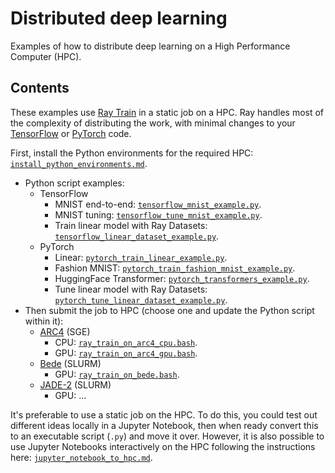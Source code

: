 # Distributed deep learning

Examples of how to distribute deep learning on a High Performance Computer (HPC).

## Contents

These examples use [Ray Train](https://docs.ray.io/en/latest/train/train.html) in a static job on a HPC. Ray handles most of the complexity of distributing the work, with minimal changes to your [TensorFlow](https://www.tensorflow.org/tutorials/distribute/multi_worker_with_keras) or [PyTorch](https://pytorch.org/tutorials/beginner/dist_overview.html) code.

First, install the Python environments for the required HPC: [`install_python_environments.md`](https://github.com/lukeconibear/distributed_deep_learning/blob/main/install_python_environments.md).  

- Python script examples:
  - TensorFlow
    - MNIST end-to-end: [`tensorflow_mnist_example.py`](https://github.com/lukeconibear/distributed_deep_learning/blob/main/tensorflow_mnist_example.py).  
    - MNIST tuning: [`tensorflow_tune_mnist_example.py`](https://github.com/lukeconibear/distributed_deep_learning/blob/main/tensorflow_tune_mnist_example.py).  
    - Train linear model with Ray Datasets: [`tensorflow_linear_dataset_example.py`](https://github.com/lukeconibear/distributed_deep_learning/blob/main/tensorflow_linear_dataset_example.py).  
  - PyTorch
    - Linear: [`pytorch_train_linear_example.py`](https://github.com/lukeconibear/distributed_deep_learning/blob/main/pytorch_train_linear_example.py).  
    - Fashion MNIST: [`pytorch_train_fashion_mnist_example.py`](https://github.com/lukeconibear/distributed_deep_learning/blob/main/pytorch_train_fashion_mnist_example.py).  
    - HuggingFace Transformer: [`pytorch_transformers_example.py`](https://github.com/lukeconibear/distributed_deep_learning/blob/main/pytorch_transformers_example.py).  
    - Tune linear model with Ray Datasets: [`pytorch_tune_linear_dataset_example.py`](https://github.com/lukeconibear/distributed_deep_learning/blob/main/pytorch_tune_linear_dataset_example.py).  
- Then submit the job to HPC (choose one and update the Python script within it):
  - [ARC4](https://arcdocs.leeds.ac.uk/systems/arc4.html) (SGE)  
    - CPU: [`ray_train_on_arc4_cpu.bash`](https://github.com/lukeconibear/distributed_deep_learning/blob/main/ray_train_on_arc4_cpu.bash).  
    - GPU: [`ray_train_on_arc4_gpu.bash`](https://github.com/lukeconibear/distributed_deep_learning/blob/main/ray_train_on_arc4_gpu.bash).  
  - [Bede](https://bede-documentation.readthedocs.io/en/latest/) (SLURM)
    - GPU: [`ray_train_on_bede.bash`](https://github.com/lukeconibear/distributed_deep_learning/blob/main/ray_train_on_bede.bash).  
  - [JADE-2](http://docs.jade.ac.uk/en/latest/index.html) (SLURM)
    - GPU: ...

It's preferable to use a static job on the HPC. To do this, you could test out different ideas locally in a Jupyter Notebook, then when ready convert this to an executable script (`.py`) and move it over. However, it is also possible to use Jupyter Notebooks interactively on the HPC following the instructions here: [`jupyter_notebook_to_hpc.md`](https://github.com/lukeconibear/distributed_deep_learning/blob/main/jupyter_notebook_to_hpc.md).  

